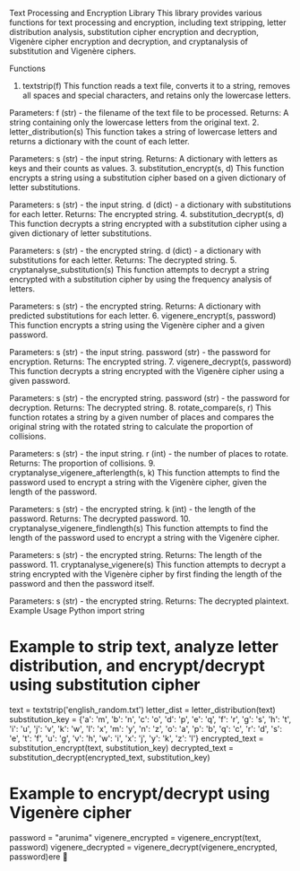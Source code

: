 Text Processing and Encryption Library
This library provides various functions for text processing and encryption, including text stripping, letter distribution analysis, substitution cipher encryption and decryption, Vigenère cipher encryption and decryption, and cryptanalysis of substitution and Vigenère ciphers.

Functions
1. textstrip(f)
This function reads a text file, converts it to a string, removes all spaces and special characters, and retains only the lowercase letters.

Parameters: f (str) - the filename of the text file to be processed.
Returns: A string containing only the lowercase letters from the original text.
2. letter_distribution(s)
This function takes a string of lowercase letters and returns a dictionary with the count of each letter.

Parameters: s (str) - the input string.
Returns: A dictionary with letters as keys and their counts as values.
3. substitution_encrypt(s, d)
This function encrypts a string using a substitution cipher based on a given dictionary of letter substitutions.

Parameters:
s (str) - the input string.
d (dict) - a dictionary with substitutions for each letter.
Returns: The encrypted string.
4. substitution_decrypt(s, d)
This function decrypts a string encrypted with a substitution cipher using a given dictionary of letter substitutions.

Parameters:
s (str) - the encrypted string.
d (dict) - a dictionary with substitutions for each letter.
Returns: The decrypted string.
5. cryptanalyse_substitution(s)
This function attempts to decrypt a string encrypted with a substitution cipher by using the frequency analysis of letters.

Parameters: s (str) - the encrypted string.
Returns: A dictionary with predicted substitutions for each letter.
6. vigenere_encrypt(s, password)
This function encrypts a string using the Vigenère cipher and a given password.

Parameters:
s (str) - the input string.
password (str) - the password for encryption.
Returns: The encrypted string.
7. vigenere_decrypt(s, password)
This function decrypts a string encrypted with the Vigenère cipher using a given password.

Parameters:
s (str) - the encrypted string.
password (str) - the password for decryption.
Returns: The decrypted string.
8. rotate_compare(s, r)
This function rotates a string by a given number of places and compares the original string with the rotated string to calculate the proportion of collisions.

Parameters:
s (str) - the input string.
r (int) - the number of places to rotate.
Returns: The proportion of collisions.
9. cryptanalyse_vigenere_afterlength(s, k)
This function attempts to find the password used to encrypt a string with the Vigenère cipher, given the length of the password.

Parameters:
s (str) - the encrypted string.
k (int) - the length of the password.
Returns: The decrypted password.
10. cryptanalyse_vigenere_findlength(s)
This function attempts to find the length of the password used to encrypt a string with the Vigenère cipher.

Parameters: s (str) - the encrypted string.
Returns: The length of the password.
11. cryptanalyse_vigenere(s)
This function attempts to decrypt a string encrypted with the Vigenère cipher by first finding the length of the password and then the password itself.

Parameters: s (str) - the encrypted string.
Returns: The decrypted plaintext.
Example Usage
Python
import string

# Example to strip text, analyze letter distribution, and encrypt/decrypt using substitution cipher
text = textstrip('english_random.txt')
letter_dist = letter_distribution(text)
substitution_key = {'a': 'm', 'b': 'n', 'c': 'o', 'd': 'p', 'e': 'q', 'f': 'r', 'g': 's', 'h': 't', 'i': 'u', 'j': 'v', 'k': 'w', 'l': 'x', 'm': 'y', 'n': 'z', 'o': 'a', 'p': 'b', 'q': 'c', 'r': 'd', 's': 'e', 't': 'f', 'u': 'g', 'v': 'h', 'w': 'i', 'x': 'j', 'y': 'k', 'z': 'l'}
encrypted_text = substitution_encrypt(text, substitution_key)
decrypted_text = substitution_decrypt(encrypted_text, substitution_key)

# Example to encrypt/decrypt using Vigenère cipher
password = "arunima"
vigenere_encrypted = vigenere_encrypt(text, password)
vigenere_decrypted = vigenere_decrypt(vigenere_encrypted, password)ere 👋

<!--
**palak3458/palak3458** is a ✨ _special_ ✨ repository because its `README.md` (this file) appears on your GitHub profile.

Here are some ideas to get you started:

- 🔭 I’m currently working on ...
- 🌱 I’m currently learning ...
- 👯 I’m looking to collaborate on ...
- 🤔 I’m looking for help with ...
- 💬 Ask me about ...
- 📫 How to reach me: ...
- 😄 Pronouns: ...
- ⚡ Fun fact: ...
-->
